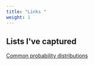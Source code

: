 ```yaml
---
title: "Links "
weight: 1
---
```


## Lists I've captured 


[Common probability distributions](https://medium.com/@srowen/common-probability-distributions-347e6b945ce4)
